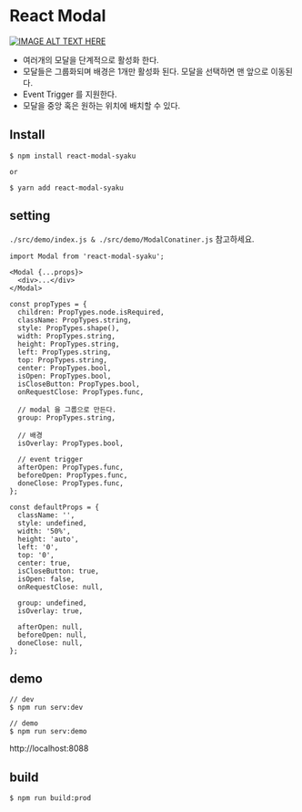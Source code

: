# React Modal

[![IMAGE ALT TEXT HERE](http://img.youtube.com/vi/dBWe5x6v050/0.jpg)](https://youtu.be/dBWe5x6v050)

- 여러개의 모달을 단계적으로 활성화 한다.
- 모달들은 그룹화되며 배경은 1개만 활성화 된다. 모달을 선택하면 맨 앞으로 이동된다.
- Event Trigger 를 지원한다.
- 모달을 중앙 혹은 원하는 위치에 배치할 수 있다.

## Install

```
$ npm install react-modal-syaku

or

$ yarn add react-modal-syaku
```

## setting

`./src/demo/index.js & ./src/demo/ModalConatiner.js` 참고하세요.

```
import Modal from 'react-modal-syaku';

<Modal {...props}>
  <div>...</div>
</Modal>

const propTypes = {
  children: PropTypes.node.isRequired,
  className: PropTypes.string,
  style: PropTypes.shape(),
  width: PropTypes.string,
  height: PropTypes.string,
  left: PropTypes.string,
  top: PropTypes.string,
  center: PropTypes.bool,
  isOpen: PropTypes.bool,
  isCloseButton: PropTypes.bool,
  onRequestClose: PropTypes.func,

  // modal 을 그룹으로 만든다.
  group: PropTypes.string,

  // 배경
  isOverlay: PropTypes.bool,

  // event trigger
  afterOpen: PropTypes.func,
  beforeOpen: PropTypes.func,
  doneClose: PropTypes.func,
};

const defaultProps = {
  className: '',
  style: undefined,
  width: '50%',
  height: 'auto',
  left: '0',
  top: '0',
  center: true,
  isCloseButton: true,
  isOpen: false,
  onRequestClose: null,

  group: undefined,
  isOverlay: true,

  afterOpen: null,
  beforeOpen: null,
  doneClose: null,
};
```

## demo

```
// dev
$ npm run serv:dev

// demo
$ npm run serv:demo
```

http://localhost:8088

## build

```
$ npm run build:prod
```

